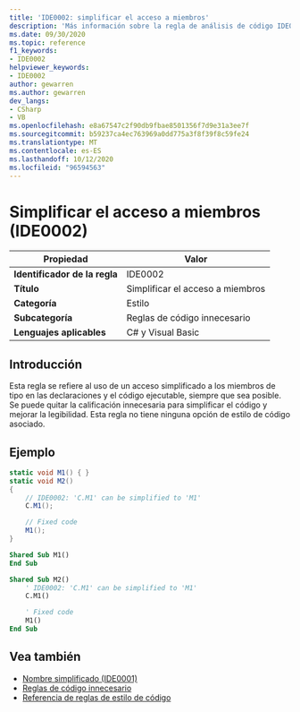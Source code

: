 ```yaml
---
title: 'IDE0002: simplificar el acceso a miembros'
description: 'Más información sobre la regla de análisis de código IDE0002: simplificar el acceso a miembros'
ms.date: 09/30/2020
ms.topic: reference
f1_keywords:
- IDE0002
helpviewer_keywords:
- IDE0002
author: gewarren
ms.author: gewarren
dev_langs:
- CSharp
- VB
ms.openlocfilehash: e8a67547c2f90db9fbae8501356f7d9e31a3ee7f
ms.sourcegitcommit: b59237ca4ec763969a0dd775a3f8f39f8c59fe24
ms.translationtype: MT
ms.contentlocale: es-ES
ms.lasthandoff: 10/12/2020
ms.locfileid: "96594563"
---
```

# <a name="simplify-member-access-ide0002"></a>Simplificar el acceso a miembros (IDE0002)

|Propiedad|Valor|
|-|-|
| **Identificador de la regla** | IDE0002 |
| **Título** | Simplificar el acceso a miembros |
| **Categoría** | Estilo |
| **Subcategoría** | Reglas de código innecesario |
| **Lenguajes aplicables** | C# y Visual Basic |

## <a name="overview"></a>Introducción

Esta regla se refiere al uso de un acceso simplificado a los miembros de tipo en las declaraciones y el código ejecutable, siempre que sea posible. Se puede quitar la calificación innecesaria para simplificar el código y mejorar la legibilidad. Esta regla no tiene ninguna opción de estilo de código asociado.

## <a name="example"></a>Ejemplo

```csharp
static void M1() { }
static void M2()
{
    // IDE0002: 'C.M1' can be simplified to 'M1'
    C.M1();

    // Fixed code
    M1();
}
```

```vb
Shared Sub M1()
End Sub

Shared Sub M2()
    ' IDE0002: 'C.M1' can be simplified to 'M1'
    C.M1()

    ' Fixed code
    M1()
End Sub
```

## <a name="see-also"></a>Vea también

- [Nombre simplificado (IDE0001)](ide0001.md)
- [Reglas de código innecesario](unnecessary-code-rules.md)
- [Referencia de reglas de estilo de código](index.md)
